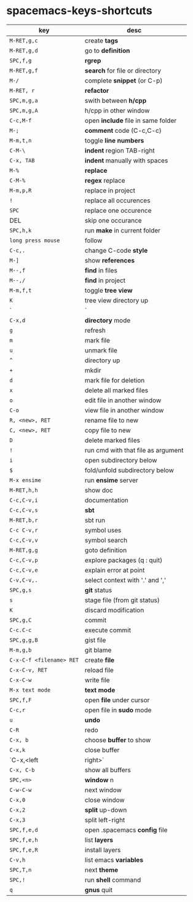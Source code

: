 # spacemacs-keys-shortcuts

key | desc
---|---
 `M-RET,g,c` | create **tags**
 `M-RET,g,d` | go to **definition** 
 `SPC,f,g`    | **rgrep**       
 `M-RET,g,f` | **search** for file or directory 
 `M-/`        | complete **snippet** (or C-p) 
 `M-RET, r` | **refactor** 
 `SPC,m,g,a` | swith between **h/cpp** 
 `SPC,m,g,A` | h/cpp in other window 
 `C-c,M-f` | open **include** file in same folder 
 `M-;` | **comment** code (C-c,C-c) 
 `M-m,t,n` | toggle **line numbers** 
 `C-M-\` | **indent** region TAB-right 
 `C-x, TAB`  | **indent** manually with spaces 
 `M-%` | **replace** 
 `C-M-%` | **regex** replace 
 `M-m,p,R` | replace in project 
 `!` | replace all occurences
 `SPC` | replace one occurence
  DEL | skip one occurance
 `SPC,h,k` | run **make** in current folder 
 `long press mouse` | follow 
 `C-c,.` | change C-code **style** 
 `M-]` | show **references** 
 `M--,f` | **find** in files 
 `M--,/` | **find** in project 
 `M-m,f,t` | toggle **tree view** 
 `K` | tree view directory up 
 `|` | tree view vertical split 
 `C-x,d` | **directory** mode 
 `g` | refresh 
 `m` | mark file 
 `u` | unmark file 
 `^` | directory up 
 `+` | mkdir |
 `d` | mark file for deletion 
 `x` | delete all marked files 
 `o` | edit file in another window 
 `C-o` | view file in another window 
 `R, <new>, RET` | rename file to new 
 `C, <new>, RET` | copy file to new 
 `D` | delete marked files 
 `!` | run cmd with that file as argument 
 `i` | open subdirectory below 
 `$` | fold/unfold subdirectory below 
 `M-x ensime` | run **ensime** server 
 `M-RET,h,h` | show doc 
 `C-c,C-v,i` | documentation 
 `C-c,C-v,s` | **sbt** 
 `M-RET,b,r` | sbt run 
 `C-c C-v,r` | symbol uses 
 `C-c,C-v,v` | symbol search 
 `M-RET,g,g` | goto definition 
 `C-c,C-v,p` | explore packages (q : quit) 
 `C-c,C-v,e` | explain error at point 
 `C-v,C-v,.` | select context with '.' and ',' 
 `SPC,g,s` | **git** status 
 `s` | stage file (from git status) 
 `K` | discard modification 
 `SPC,g,C` | commit 
 `C-c.C-c` | execute commit 
 `SPC,g,g,B` | gist file 
 `M-m,g,b` | git blame 
 `C-x-C-f <filename> RET` | create **file** 
 `C-x-C-v, RET` | reload file 
 `C-x-C-w` | write file 
 `M-x text mode` | **text mode** 
 `SPC,f,F` | open **file** under cursor 
 `C-c,r` | open file in **sudo** mode 
 `u` | **undo** 
 `C-R` | redo 
 `C-x, b` | choose **buffer** to show 
 `C-x,k` | close buffer 
 `C-x,<left|right>` | prev/next buffer 
 `C-x, C-b` | show all buffers 
 `SPC,<n>` | **window** n 
 `C-w-C-w` | next window 
 `C-x,0` | close window 
 `C-x,2` | **split** up-down 
 `C-x,3` | split left-right 
 `SPC,f,e,d` | open .spacemacs **config** file 
 `SPC,f,e,h` | list **layers** 
 `SPC,f,e,R` | install layers 
 `C-v,h` | list emacs **variables** 
 `SPC,T,n` | next **theme** 
 `SPC,!` | run **shell** command 
 `q ` | **gnus** quit 
